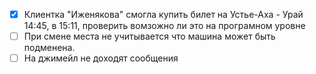 - [x] Клиентка "Иженякова" смогла купить билет на Устье-Аха - Урай 14:45, в 15:11, проверить вомзожно ли это на програмном уровне
- [ ] При смене места не учитывается что машина может быть подменена.
- [ ] На джимейл не доходят сообщения